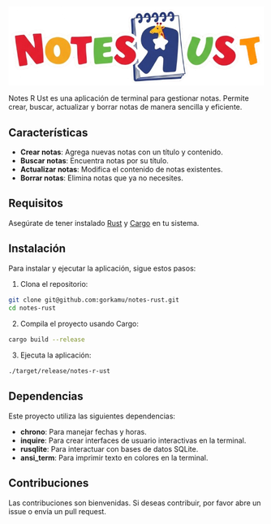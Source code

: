 ![Logo](./assets/logo.png)

Notes R Ust es una aplicación de terminal para gestionar notas. Permite crear, buscar, actualizar y borrar notas de manera sencilla y eficiente.

## Características

- **Crear notas**: Agrega nuevas notas con un título y contenido.
- **Buscar notas**: Encuentra notas por su título.
- **Actualizar notas**: Modifica el contenido de notas existentes.
- **Borrar notas**: Elimina notas que ya no necesites.

## Requisitos

Asegúrate de tener instalado [Rust](https://www.rust-lang.org/tools/install) y [Cargo](https://doc.rust-lang.org/cargo/) en tu sistema.

## Instalación

Para instalar y ejecutar la aplicación, sigue estos pasos:

1. Clona el repositorio:

```bash
git clone git@github.com:gorkamu/notes-rust.git
cd notes-rust
```

2. Compila el proyecto usando Cargo:

```bash
cargo build --release
```

3. Ejecuta la aplicación:

```bash
./target/release/notes-r-ust
```

## Dependencias

Este proyecto utiliza las siguientes dependencias:

- **chrono**: Para manejar fechas y horas.
- **inquire**: Para crear interfaces de usuario interactivas en la terminal.
- **rusqlite**: Para interactuar con bases de datos SQLite.
- **ansi_term**: Para imprimir texto en colores en la terminal.

## Contribuciones

Las contribuciones son bienvenidas. Si deseas contribuir, por favor abre un issue o envía un pull request.
